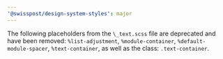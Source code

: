 ```yaml
---
'@swisspost/design-system-styles': major
---
```


The following placeholders from the `\_text.scss` file are deprecated and have been removed: `%list-adjustment`, `%module-container`, `%default-module-spacer`, `%text-container`, as well as the class: `.text-container`.
